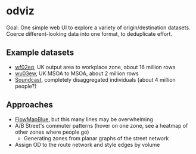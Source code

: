 # odviz

Goal: One simple web UI to explore a variety of origin/destination datasets.
Coerce different-looking data into one format, to deduplicate effort.

## Example datasets

- [wf02eq](https://www.nomisweb.co.uk/census/2011/wf02ew), UK output area to workplace zone, about 16 million rows
- [wu03ew](https://www.nomisweb.co.uk/census/2011/wu03EW), UK MSOA to MSOA, about 2 million rows
- [Soundcast](https://github.com/psrc/soundcast), completely disaggregated individuals (about 4 million people?)

## Approaches

- [FlowMapBlue](https://flowmap.blue), but this many lines may be overwhelming
- A/B Street's commuter patterns (hover on one zone, see a heatmap of other zones where people go)
  - Generating zones from planar graphs of the street network
- Assign OD to the route network and style edges by volume
